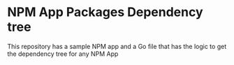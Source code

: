 # NPM App Packages Dependency tree

This repository has a sample NPM app and a Go file that has the logic to get the dependency tree for any NPM App

